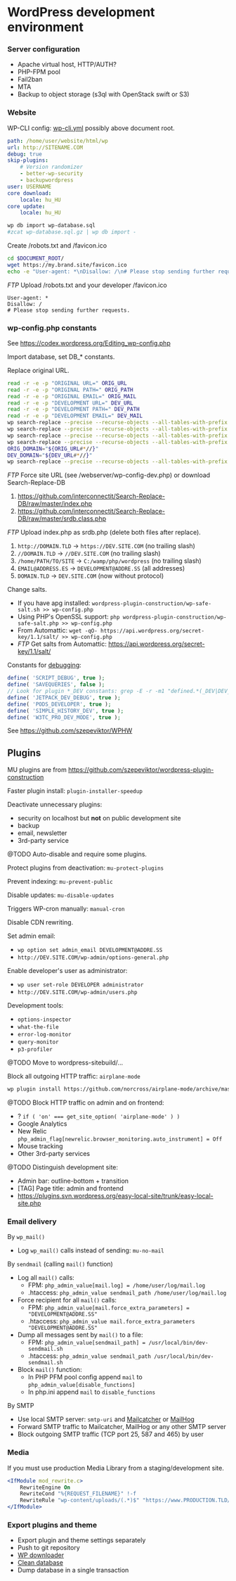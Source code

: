 # WordPress development environment

### Server configuration

- Apache virtual host, HTTP/AUTH?
- PHP-FPM pool
- Fail2ban
- MTA
- Backup to object storage (s3ql with OpenStack swift or S3)

### Website

WP-CLI config: [wp-cli.yml](http://wp-cli.org/config/) possibly above document root.

```yaml
path: /home/user/website/html/wp
url: http://SITENAME.COM
debug: true
skip-plugins:
    # Version randomizer
    - better-wp-security
    - backupwordpress
user: USERNAME
core download:
    locale: hu_HU
core update:
    locale: hu_HU
```

```bash
wp db import wp-database.sql
#zcat wp-database.sql.gz | wp db import -
```

Create /robots.txt and /favicon.ico

```bash
cd $DOCUMENT_ROOT/
wget https://my.brand.site/favicon.ico
echo -e "User-agent: *\nDisallow: /\n# Please stop sending further requests." > robots.txt
```

*FTP* Upload /robots.txt and your developer /favicon.ico

```
User-agent: *
Disallow: /
# Please stop sending further requests.
```

### wp-config.php constants

See https://codex.wordpress.org/Editing_wp-config.php

Import database, set DB_* constants.

Replace original URL.

```bash
read -r -e -p "ORIGINAL URL=" ORIG_URL
read -r -e -p "ORIGINAL PATH=" ORIG_PATH
read -r -e -p "ORIGINAL EMAIL=" ORIG_MAIL
read -r -e -p "DEVELOPMENT URL=" DEV_URL
read -r -e -p "DEVELOPMENT PATH=" DEV_PATH
read -r -e -p "DEVELOPMENT EMAIL=" DEV_MAIL
wp search-replace --precise --recurse-objects --all-tables-with-prefix "${ORIG_URL%/}" "${DEV_URL%/}"
wp search-replace --precise --recurse-objects --all-tables-with-prefix "${ORIG_URL#*:}" "${DEV_URL#*:}"
wp search-replace --precise --recurse-objects --all-tables-with-prefix "$ORIG_PATH" "$DEV_PATH"
wp search-replace --precise --recurse-objects --all-tables-with-prefix "$ORIG_MAIL" "$DEV_MAIL"
ORIG_DOMAIN="${ORIG_URL#*//}"
DEV_DOMAIN="${DEV_URL#*//}"
wp search-replace --precise --recurse-objects --all-tables-with-prefix "${ORIG_URL%%/*}" "${DEV_URL%%/*}"
```

*FTP* Force site URL (see /webserver/wp-config-dev.php) or download Search-Replace-DB

1. https://github.com/interconnectit/Search-Replace-DB/raw/master/index.php
1. https://github.com/interconnectit/Search-Replace-DB/raw/master/srdb.class.php

*FTP* Upload index.php as srdb.php (delete both files after replace).

1. `http://DOMAIN.TLD` → `https://DEV.SITE.COM` (no trailing slash)
1. `//DOMAIN.TLD` → `//DEV.SITE.COM` (no trailing slash)
1. `/home/PATH/TO/SITE` → `C:/wamp/php/wordpress` (no trailing slash)
1. `EMAIL@ADDRESS.ES` → `DEVELOPMENT@ADDRE.SS` (all addresses)
1. `DOMAIN.TLD` → `DEV.SITE.COM` (now without protocol)

Change salts.

- If you have apg installed: `wordpress-plugin-construction/wp-safe-salt.sh >> wp-config.php`
- Using PHP's OpenSSL support: `php wordpress-plugin-construction/wp-safe-salt.php >> wp-config.php`
- From Automattic: `wget -qO- https://api.wordpress.org/secret-key/1.1/salt/ >> wp-config.php`
- *FTP* Get salts from Automattic: https://api.wordpress.org/secret-key/1.1/salt/

Constants for [debugging](https://codex.wordpress.org/Debugging_in_WordPress):

```php
define( 'SCRIPT_DEBUG', true );
define( 'SAVEQUERIES', false );
// Look for plugin *_DEV constants: grep -E -r -m1 "defined.*(_DEV|DEV_)" wp-content/plugins/*
define( 'JETPACK_DEV_DEBUG', true );
define( 'PODS_DEVELOPER', true );
define( 'SIMPLE_HISTORY_DEV', true );
define( 'W3TC_PRO_DEV_MODE', true );
```

See https://github.com/szepeviktor/WPHW

## Plugins

MU plugins are from https://github.com/szepeviktor/wordpress-plugin-construction

Faster plugin install: `plugin-installer-speedup`

Deactivate unnecessary plugins:
- security on localhost but **not** on public development site
- backup
- email, newsletter
- 3rd-party service

@TODO Auto-disable and require some plugins.

Protect plugins from deactivation: `mu-protect-plugins`

Prevent indexing: `mu-prevent-public`

Disable updates: `mu-disable-updates`

Triggers WP-cron manually: `manual-cron`

Disable CDN rewriting.

Set admin email:

- `wp option set admin_email DEVELOPMENT@ADDRE.SS`
- `http://DEV.SITE.COM/wp-admin/options-general.php`

Enable developer's user as administrator:

- `wp user set-role DEVELOPER administrator`
- `http://DEV.SITE.COM/wp-admin/users.php`

Development tools:

- `options-inspector`
- `what-the-file`
- `error-log-monitor`
- `query-monitor`
- `p3-profiler`

@TODO Move to wordpress-sitebuild/...

Block all outgoing HTTP traffic: `airplane-mode`

```bash
wp plugin install https://github.com/norcross/airplane-mode/archive/master.zip --activate
```

@TODO Block HTTP traffic on admin and on frontend:

- ? `if ( 'on' === get_site_option( 'airplane-mode' ) )`
- Google Analytics
- New Relic `php_admin_flag[newrelic.browser_monitoring.auto_instrument] = Off`
- Mouse tracking
- Other 3rd-party services

@TODO Distinguish development site:

- Admin bar: outline-bottom + transition
- [TAG] Page title: admin and frontend
- https://plugins.svn.wordpress.org/easy-local-site/trunk/easy-local-site.php

### Email delivery

By `wp_mail()`

- Log `wp_mail()` calls instead of sending: `mu-no-mail`

By `sendmail` (calling `mail()` function)

- Log all `mail()` calls:
  - FPM: `php_admin_value[mail.log] = /home/user/log/mail.log`
  - .htaccess: `php_admin_value sendmail_path /home/user/log/mail.log`
- Force recipient for all `mail()` calls:
  - FPM: `php_admin_value[mail.force_extra_parameters] = "DEVELOPMENT@ADDRE.SS"`
  - .htaccess: `php_admin_value mail.force_extra_parameters "DEVELOPMENT@ADDRE.SS"`
- Dump all messages sent by `mail()` to a file:
  - FPM: `php_admin_value[sendmail_path] = /usr/local/bin/dev-sendmail.sh`
  - .htaccess: `php_admin_value sendmail_path /usr/local/bin/dev-sendmail.sh`
- Block `mail()` function:
  - In PHP PFM pool config append `mail` to `php_admin_value[disable_functions]`
  - In php.ini append `mail` to `disable_functions`

By SMTP

- Use local SMTP server: `smtp-uri` and [Mailcatcher](https://mailcatcher.me/) or [MailHog](https://github.com/mailhog/MailHog)
- Forward SMTP traffic to Mailcatcher, MailHog or any other SMTP server
- Block outgoing SMTP traffic (TCP port 25, 587 and 465) by user

### Media

If you must use production Media Library from a staging/development site.

```apache
<IfModule mod_rewrite.c>
    RewriteEngine On
    RewriteCond "%{REQUEST_FILENAME}" !-f
    RewriteRule "wp-content/uploads/(.*)$" "https://www.PRODUCTION.TLD/wp-content/uploads/$1" [R,L]
</IfModule>
```

### Export plugins and theme

- Export plugin and theme settings separately
- Push to git repository
- [WP downloader](https://github.com/szepeviktor/wordpress-plugin-construction/tree/master/shared-hosting-aid/wp-downloader)
- [Clean database](/webserver/Production-website.md#clean-up-database)
- Dump database in a single transaction
